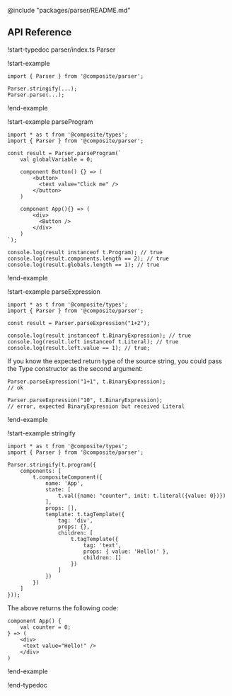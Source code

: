 @include "packages/parser/README.md"

## API Reference

!start-typedoc parser/index.ts Parser

!start-example

```tsx
import { Parser } from '@composite/parser';

Parser.stringify(...);
Parser.parse(...);
```
!end-example

!start-example parseProgram

```tsx
import * as t from '@composite/types';
import { Parser } from '@composite/parser';

const result = Parser.parseProgram(`
    val globalVariable = 0;

    component Button() {} => (
        <button>
          <text value="Click me" />
        </button>
    )

    component App(){} => (
        <div>
          <Button />
        </div>
    )
`);

console.log(result instanceof t.Program); // true
console.log(result.components.length == 2); // true
console.log(result.globals.length == 1); // true
```

!end-example

!start-example parseExpression

```tsx
import * as t from '@composite/types';
import { Parser } from '@composite/parser';

const result = Parser.parseExpression("1+2");

console.log(result instanceof t.BinaryExpression); // true
console.log(result.left instanceof t.Literal); // true
console.log(result.left.value == 1); // true;
```

If you know the expected return type of the source string, you could pass the Type constructor as the second argument:

```tsx
Parser.parseExpression("1+1", t.BinaryExpression); 
// ok

Parser.parseExpression("10", t.BinaryExpression); 
// error, expected BinaryExpression but received Literal
```

!end-example

!start-example stringify

```tsx
import * as t from '@composite/types';
import { Parser } from '@composite/parser';

Parser.stringify(t.program({
    components: [
        t.compositeComponent({
            name: 'App',
            state: [
                t.val({name: "counter", init: t.literal({value: 0})})
            ],
            props: [],
            template: t.tagTemplate({
                tag: 'div',
                props: {},
                children: [
                    t.tagTemplate({
                        tag: 'text',
                        props: { value: 'Hello!' },
                        children: []
                    })
                ]
            })
        })
    ]
}));
```

The above returns the following code:
```
component App() {
    val counter = 0;
} => (
    <div>
     <text value="Hello!" />
    </div>
)
```

!end-example

!end-typedoc
